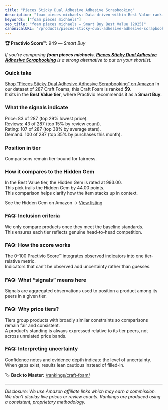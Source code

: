 ```yaml
---
title: "Pieces Sticky Dual Adhesive Adhesive Scrapbooking"
description: "foam pieces michaels: Data-driven within Best Value ranking using the Practivio Score™. Positioned by quality, value, demand, findability, momentum."
keywords: ["foam pieces michaels"]
seo_title: "foam pieces michaels — Smart Buy Best Value (2025)"
canonicalURL: "/products/pieces-sticky-dual-adhesive-adhesive-scrapbooking-B08B3MQMHF/"
---
```


**🏆 Practivio Score™:** 949 — _Smart Buy_


*If you're comparing **foam pieces michaels**, **[Pieces Sticky Dual Adhesive Adhesive Scrapbooking](https://www.amazon.com/dp/B08B3MQMHF?tag=practivio-20)** is a strong alternative to put on your shortlist.*
### Quick take
[Shop “Pieces Sticky Dual Adhesive Adhesive Scrapbooking” on Amazon](https://www.amazon.com/dp/B08B3MQMHF?tag=practivio-20)
In our dataset of 287 Craft Foams, this Craft Foam is ranked **59**.  
It sits in the **Best Value tier**, where Practivio recommends it as a **Smart Buy**.

### What the signals indicate
Price: 83 of 287 (top 29% lowest price).  
Reviews: 43 of 287 (top 15% by review count).  
Rating: 107 of 287 (top 38% by average stars).  
Demand: 100 of 287 (top 35% by purchases this month).

### Position in tier
Comparisons remain tier-bound for fairness.

### How it compares to the Hidden Gem
In the Best Value tier, the Hidden Gem is rated at 993.00.  
This pick trails the Hidden Gem by 44.00 points.  
This comparison helps clarify how the item stacks up in context.  

See the Hidden Gem on Amazon → [View listing](https://www.amazon.com/dp/B07Q9PXSYL?tag=practivio-20)

### FAQ: Inclusion criteria
We only compare products once they meet the baseline standards.  
This ensures each tier reflects genuine head-to-head competition.

### FAQ: How the score works
The 0–100 Practivio Score™ integrates observed indicators into one tier-relative metric.  
Indicators that can’t be observed add uncertainty rather than guesses.

### FAQ: What “signals” means here
Signals are aggregated observations used to position a product among its peers in a given tier.

### FAQ: Why price tiers?
Tiers group products with broadly similar constraints so comparisons remain fair and consistent.  
A product’s standing is always expressed relative to its tier peers, not across unrelated price bands.

### FAQ: Interpreting uncertainty
Confidence notes and evidence depth indicate the level of uncertainty.  
When gaps exist, results lean cautious instead of filled-in.


🏷️ **Back to Master:** [/rankings/craft-foam/](/rankings/craft-foam/)

---
_Disclosure: We use Amazon affiliate links which may earn a commission. We don’t display live prices or review counts. Rankings are produced using a consistent, proprietary methodology._
